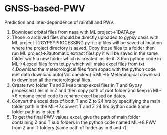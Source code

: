 # GNSS-based-PWV
Prediction and inter-dependence of rainfall and PWV.
1. Download orbital files from nasa with ML project->1DATA.py
2. Those .o archived files should be directly uploaded to gypsy oasis with ML project->2GYPSYPROCESSING.py->.zip files will be saved at location where the project directory is saved. Copy those files to a folder then run ML project->3automatic extract files.py it will be saved in the same folder woth a new folder which is created inside it.
3.Run python code in ML->4.excel files form txt.py which will make excel files from txt
4.Download the meteorological files from sopac with the python code met data download auto(Not checked) 
5.ML->5.Meterological download to download all the meterological files.
6. Create two folder T and Z keep temp excel files in T and Gypsy processed files in in Z and then copy path of root folder and keep in ML->6.rename excel code to rename excel based on dates.
7. Convert the excel data of both T and Z to 24 hrs by specifiying the main folder path in the ML->7.convert T and Z 24 hrs python code.Same folder path as in step 6.
8. To get the final PWV values excel, give the path of main folder containing Z and T sub folders in the python code named ML->8.PWV from Z and T folders.(same path of folder as in 6 and 7).
